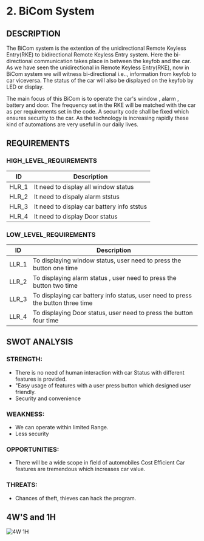 # 2.	BiCom System

## DESCRIPTION 
The BiCom system is the extention of the unidirectional Remote Keyless Entry(RKE) to bidirectional Remote Keyless Entry system. Here the bi-directional communication takes place in between the keyfob and the car. As we have seen the unidirectional in Remote Keyless Entry(RKE), now in BiCom system we will witness bi-directional i.e.., information from keyfob to car viceversa. The status of the car will also be displayed on the keyfob by LED or display.

The main focus of this BiCom is to operate the car's window , alarm , battery and door. The frequency set in the RKE will be matched with the car as per requirements set in the code. A security code shall be fixed which ensures security to the car. As the technology is increasing rapidly these kind of automations are very useful in our daily lives.
## REQUIREMENTS
### HIGH_LEVEL_REQUIREMENTS
|ID|Description|
|-|-|
|HLR_1|It need to display all window status|
|HLR_2|It need to dispaly alarm ststus|
|HLR_3|It need to display car battery info ststus|
|HLR_4|It need to display Door status|

### LOW_LEVEL_REQUIREMENTS
|ID|Description|
|-|-|
|LLR_1|To displaying window status, user need to press the button one time|
|LLR_2|To displaying alarm status , user need to press the button two time|
LLR_3|To displaying car battery info status, user need to press the button three time|
|LLR_4|To displaying Door status, user need to press the button four time|

## SWOT ANALYSIS
### STRENGTH:
* There is no need of human interaction with car Status with different features is provided. 
* "Easy usage of features with a user press button which designed user friendly.
* Security and convenience

### WEAKNESS:
* We can operate within limited Range.
* Less security

### OPPORTUNITIES:
* There will be a wide scope in field of automobiles Cost Efficient Car features are tremendous which increases car value.
### THREATS:
* Chances of theft, thieves can hack the program.

## 4W'S and 1H
![4W 1H](https://user-images.githubusercontent.com/98813710/157828803-2be603d9-4cfc-41fd-a1ca-37af3a48a612.png)




